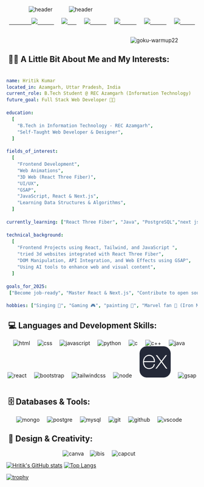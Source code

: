  &nbsp;&nbsp;&nbsp;&nbsp;  &nbsp;&nbsp;&nbsp;&nbsp;  &nbsp;&nbsp;&nbsp;&nbsp; ![header](https://capsule-render.vercel.app/api?type=waving&color=gradient&customColorList=1,10,1,1,10,10,30,0,2,1,10,3,18,10,1,26,4,20&height=130&section=header&text=Hey%20Everyone!&animation=fade&fontSize=90)
 &nbsp;&nbsp;&nbsp;&nbsp;  &nbsp;&nbsp;&nbsp;&nbsp; ![header](https://capsule-render.vercel.app/api?type=transparent&color=timeGradient&height=35&section=header&text=Let's%20Connect%20and%20have%20a%20chat;/&animation=fade&fontSize=25)
<p  align="center">
 <a  href="https://www.instagram.com/hritikkumar/"target="_blank">
 &nbsp;&nbsp;&nbsp;&nbsp;  &nbsp;&nbsp;&nbsp;&nbsp;  &nbsp;&nbsp;&nbsp;&nbsp; <img  height="50" src="https://cdn2.iconfinder.com/data/icons/social-icons-33/128/Instagram-512.png"/>  &nbsp;&nbsp;&nbsp;&nbsp;  &nbsp;&nbsp;&nbsp;&nbsp; 
</a>   &nbsp;&nbsp;&nbsp;&nbsp; 
<a  href="https://www.instagram.com/hritikkumar/"target="_blank">
  <img   height="50" src="https://cdn2.iconfinder.com/data/icons/social-media-and-payment/64/-15-512.png"/>  &nbsp;&nbsp;&nbsp;&nbsp; 
</a> &nbsp;&nbsp;&nbsp;&nbsp; 
<a   href="https://www.instagram.com/hritikkumar/"target="_blank">
  <img height="50" src="https://encrypted-tbn0.gstatic.com/images?q=tbn:ANd9GcSYQIqzv3klUwYdw6gGu46ZGaLUndElkWqDwA&s"/>  &nbsp;&nbsp;&nbsp;&nbsp;  &nbsp;&nbsp;&nbsp;&nbsp; 
</a> &nbsp;&nbsp;&nbsp;&nbsp; 
<a  href="https://www.instagram.com/hritikkumar/">
  <img height="50" src="https://cdn1.iconfinder.com/data/icons/unicons-line-vol-3/24/discord-512.png"/>  &nbsp;&nbsp;&nbsp;&nbsp;  &nbsp;&nbsp;&nbsp;&nbsp; 
</a> &nbsp;&nbsp;&nbsp;&nbsp; 
<a  href="https://www.instagram.com/hritikkumar/">
  <img height="50" src="https://cdn-icons-png.freepik.com/512/3135/3135715.png?uid=R198182497&ga=GA1.1.1313129091.1738601600"/>  &nbsp;&nbsp;&nbsp;&nbsp;  &nbsp;&nbsp;&nbsp;&nbsp; 
</a> &nbsp;&nbsp;&nbsp;&nbsp; 
<a  href="https://www.instagram.com/hritikkumar/">
  <img height="50" src="https://cdn4.iconfinder.com/data/icons/social-media-logos-6/512/112-gmail_email_mail-512.png"/>  &nbsp;&nbsp;&nbsp;&nbsp;  &nbsp;&nbsp;&nbsp;&nbsp; 
</a> &nbsp;&nbsp;&nbsp;&nbsp; 

 &nbsp;&nbsp;  &nbsp;&nbsp;&nbsp;&nbsp;  &nbsp;&nbsp;&nbsp;&nbsp;  &nbsp;&nbsp;&nbsp;&nbsp;  &nbsp;&nbsp;&nbsp;&nbsp;  &nbsp;&nbsp;&nbsp;&nbsp;  &nbsp;&nbsp;&nbsp;&nbsp;  &nbsp;&nbsp;&nbsp;&nbsp;  &nbsp;&nbsp;&nbsp;&nbsp;  &nbsp;&nbsp;&nbsp;&nbsp;  &nbsp;&nbsp;&nbsp;&nbsp;  &nbsp;&nbsp;&nbsp;&nbsp;  &nbsp;&nbsp;&nbsp;&nbsp;  &nbsp;&nbsp;&nbsp;&nbsp;  &nbsp;&nbsp;&nbsp;&nbsp;  &nbsp;&nbsp;&nbsp;&nbsp;  &nbsp;&nbsp;&nbsp;&nbsp; ![goku-warmup22](https://github.com/user-attachments/assets/77c5745a-2cda-42f2-9c14-699919c42049)

</p>
<h2>  &nbsp;🧑‍💻 A Little Bit About Me and My Interests:</h2>

```yaml

name: Hritik Kumar  
located_in: Azamgarh, Uttar Pradesh, India  
current_role: B.Tech Student @ REC Azamgarh (Information Technology)  
future_goal: Full Stack Web Developer 👨‍💻  

education:  
  [
    "B.Tech in Information Technology - REC Azamgarh",
    "Self-Taught Web Developer & Designer",
  ]

fields_of_interest:  
  [
    "Frontend Development",
    "Web Animations",
    "3D Web (React Three Fiber)",
    "UI/UX",
    "GSAP",
    "JavaScript, React & Next.js",
    "Learning Data Structures & Algorithms",
  ]

currently_learning: ["React Three Fiber", "Java", "PostgreSQL","next js","Data Structures & Algorithms"]

technical_background:  
  [
    "Frontend Projects using React, Tailwind, and JavaScript ",
    "tried 3d websites integrated with React Three Fiber",
    "DOM Manipulation, API Integration, and Web Effects using GSAP",
    "Using AI tools to enhance web and visual content",
  ]

goals_for_2025:  
 ["Become job-ready", "Master React & Next.js", "Contribute to open source"]

hobbies: ["Singing 🎤", "Gaming 🎮", "painting 🎨", "Marvel fan 🦾 (Iron Man FTW)"]

```


<h2>  &nbsp;💻 Languages and Development Skills:</h2>
<p align="center">
<img src="https://cdn.jsdelivr.net/gh/devicons/devicon@latest/icons/html5/html5-original-wordmark.svg" alt="html" width="82" height="82"/>&nbsp;&nbsp;&nbsp;&nbsp;
<img src="https://cdn.jsdelivr.net/gh/devicons/devicon@latest/icons/css3/css3-original-wordmark.svg" alt="css" width="82" height="82"/>&nbsp;&nbsp;&nbsp;&nbsp;
<img src="https://cdn.jsdelivr.net/gh/devicons/devicon@latest/icons/javascript/javascript-original.svg" alt="javascript" width="82" height="82"/>&nbsp;&nbsp;&nbsp;&nbsp;
<img src="https://cdn.jsdelivr.net/gh/devicons/devicon@latest/icons/python/python-original.svg" alt="python" width="82" height="82"/>&nbsp;&nbsp;&nbsp;&nbsp;
<img src="https://cdn.jsdelivr.net/gh/devicons/devicon@latest/icons/c/c-original.svg" alt="c" width="82" height="82"/>&nbsp;&nbsp;&nbsp;&nbsp;
<img src="https://cdn.jsdelivr.net/gh/devicons/devicon@latest/icons/cplusplus/cplusplus-original.svg" alt="c++" width="82" height="82"/>&nbsp;&nbsp;&nbsp;&nbsp;
<img src="https://cdn.jsdelivr.net/gh/devicons/devicon@latest/icons/java/java-original-wordmark.svg" alt="java" width="82" height="82"/>&nbsp;&nbsp;&nbsp;&nbsp;
<img src="https://cdn.jsdelivr.net/gh/devicons/devicon@latest/icons/react/react-original-wordmark.svg" alt="react" width="82" height="82"/>&nbsp;&nbsp;&nbsp;&nbsp;
<img src="https://cdn.jsdelivr.net/gh/devicons/devicon@latest/icons/bootstrap/bootstrap-original-wordmark.svg" alt="bootstrap" width="82" height="82"/>&nbsp;&nbsp;&nbsp;&nbsp;
<img src="https://cdn.jsdelivr.net/gh/devicons/devicon@latest/icons/tailwindcss/tailwindcss-original.svg" alt="tailwindcss" width="82" height="82"/>&nbsp;&nbsp;&nbsp;&nbsp;
<img src="https://cdn.jsdelivr.net/gh/devicons/devicon@latest/icons/nodejs/nodejs-plain-wordmark.svg" alt="node" width="82" height="82"/>&nbsp;&nbsp;&nbsp;&nbsp;
<img src="https://raw.githubusercontent.com/tandpfun/skill-icons/65dea6c4eaca7da319e552c09f4cf5a9a8dab2c8/icons/ExpressJS-Dark.svg" alt="express" width="82" height="82"/>&nbsp;&nbsp;&nbsp;&nbsp;
<img src="https://raw.githubusercontent.com/get-icon/geticon/master/icons/gsap.svg" alt="gsap"width="82" height="82"/>&nbsp;&nbsp;&nbsp;&nbsp;
</p>

<h2>  &nbsp;🗄️ Databases & Tools:</h2>
<p align="center">
<img src="https://cdn.jsdelivr.net/gh/devicons/devicon@latest/icons/mongodb/mongodb-plain-wordmark.svg" alt="mongo"width="82" height="82"/>&nbsp;&nbsp;&nbsp;&nbsp;
<img src="https://cdn.jsdelivr.net/gh/devicons/devicon@latest/icons/postgresql/postgresql-original-wordmark.svg" alt="postgre" width="82" height="82"/>&nbsp;&nbsp;&nbsp;&nbsp;
<img src="https://cdn.jsdelivr.net/gh/devicons/devicon@latest/icons/mysql/mysql-original-wordmark.svg" alt="mysql" width="82" height="82"/>&nbsp;&nbsp;&nbsp;&nbsp;
<img src="https://cdn.jsdelivr.net/gh/devicons/devicon@latest/icons/git/git-original.svg" alt="git" width="82" height="82"/>&nbsp;&nbsp;&nbsp;&nbsp;
<img src="https://cdn1.iconfinder.com/data/icons/unicons-line-vol-3/24/github-512.png" alt="github" width="82" height="82"/>&nbsp;&nbsp;&nbsp;&nbsp;
<img src="https://cdn.jsdelivr.net/gh/devicons/devicon@latest/icons/vscode/vscode-original.svg" alt="vscode" width="82" height="82"/>&nbsp;&nbsp;&nbsp;&nbsp;
</p>
<h2>  &nbsp;🎨 Design & Creativity:</h2>
<p align="center">
<img src="https://cdn.jsdelivr.net/gh/devicons/devicon@latest/icons/canva/canva-original.svg" alt="canva"width="82" height="82"/>&nbsp;&nbsp;&nbsp;
<img src="https://img.icons8.com/?size=512&id=hylX6EPAOYOQ&format=png" alt="ibis" width="82" height="82"/>&nbsp;&nbsp;&nbsp;&nbsp;
<img src="https://uxwing.com/wp-content/themes/uxwing/download/brands-and-social-media/capcut-icon.png" alt="capcut" width="82" height="82"/>&nbsp;&nbsp;&nbsp;&nbsp;
</p>

  [![Hritik's GitHub stats](https://github-readme-stats.vercel.app/api?username=Hritik-Kumar-dev&show_icons=true&theme=radical&bg_color=135,000000,1a001a,3a003a,7a00ff,5e2eff,00c3ff,007a99,002e40,0f2027,2c5364
)](https://github.com/anuraghazra/github-readme-stats)
[![Top Langs](https://github-readme-stats.vercel.app/api/top-langs/?username=Hritik-Kumar-dev&show_icons=true&theme=radical&bg_color=135,000000,1a001a,3a003a,7a00ff,5e2eff,00c3ff,007a99,002e40,0f2027,2c5364
)](https://github.com/anuraghazra/github-readme-stats)

[![trophy](https://github-profile-trophy.vercel.app/?username=hritikkumar&theme=radical&margin-w=12&margin-h=12&column=8&bg_color=135,000000,1a001a,3a003a,7a00ff,5e2eff,00c3ff,007a99,002e40,0f2027,2c5364)](https://github.com/ryo-ma/github-profile-trophy)




<!--
**Hritik-Kumar-dev/Hritik-Kumar-dev** is a ✨ _special_ ✨ repository because its `README.md` (this file) appears on your GitHub profile.

Here are some ideas to get you started:

- 🔭 I’m currently working on ...
- 🌱 I’m currently learning ...
- 👯 I’m looking to collaborate on ...
- 🤔 I’m looking for help with ...
- 💬 Ask me about ...
- 📫 How to reach me: ...
- 😄 Pronouns: ...
- ⚡ Fun fact: ...
-->
